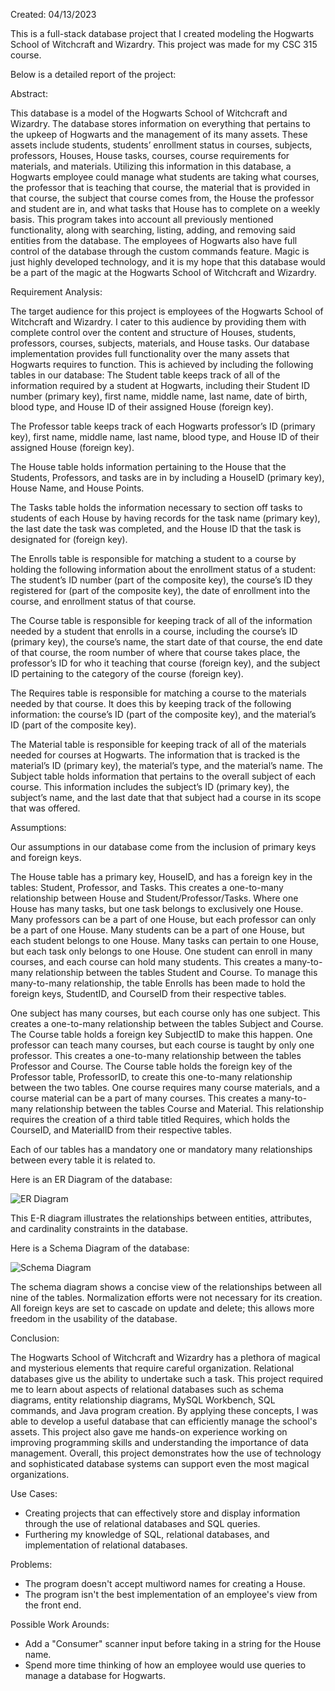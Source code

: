 Created: 04/13/2023

This is a full-stack database project that I created modeling the Hogwarts School of Witchcraft and Wizardry. 
This project was made for my CSC 315 course.

Below is a detailed report of the project:


Abstract:

This database is a model of the Hogwarts School of Witchcraft and Wizardry.
The database stores information on everything that pertains to the upkeep of
Hogwarts and the management of its many assets. These assets include students,
students’ enrollment status in courses, subjects, professors, Houses, House
tasks, courses, course requirements for materials, and materials. Utilizing this
information in this database, a Hogwarts employee could manage what students
are taking what courses, the professor that is teaching that course, the material
that is provided in that course, the subject that course comes from, the House
the professor and student are in, and what tasks that House has to complete on a
weekly basis. This program takes into account all previously mentioned
functionality, along with searching, listing, adding, and removing said entities
from the database. The employees of Hogwarts also have full control of the
database through the custom commands feature. Magic is just highly developed
technology, and it is my hope that this database would be a part of the magic at
the Hogwarts School of Witchcraft and Wizardry.


Requirement Analysis:

The target audience for this project is employees of the Hogwarts School of
Witchcraft and Wizardry. I cater to this audience by providing them with
complete control over the content and structure of Houses, students, professors,
courses, subjects, materials, and House tasks. Our database implementation
provides full functionality over the many assets that Hogwarts requires to
function. This is achieved by including the following tables in our database:
The Student table keeps track of all of the information required by a student at
Hogwarts, including their Student ID number (primary key), first name, middle
name, last name, date of birth, blood type, and House ID of their assigned
House (foreign key).

The Professor table keeps track of each Hogwarts professor’s ID (primary key),
first name, middle name, last name, blood type, and House ID of their assigned
House (foreign key).

The House table holds information pertaining to the House that the Students,
Professors, and tasks are in by including a HouseID (primary key), House
Name, and House Points.

The Tasks table holds the information necessary to section off tasks to students
of each House by having records for the task name (primary key), the last date
the task was completed, and the House ID that the task is designated for (foreign
key).

The Enrolls table is responsible for matching a student to a course by holding
the following information about the enrollment status of a student: The student’s
ID number (part of the composite key), the course’s ID they registered for (part
of the composite key), the date of enrollment into the course, and enrollment
status of that course.

The Course table is responsible for keeping track of all of the information
needed by a student that enrolls in a course, including the course’s ID (primary
key), the course’s name, the start date of that course, the end date of that course,
the room number of where that course takes place, the professor’s ID for who it
teaching that course (foreign key), and the subject ID pertaining to the category
of the course (foreign key).

The Requires table is responsible for matching a course to the materials needed
by that course. It does this by keeping track of the following information: the
course’s ID (part of the composite key), and the material’s ID (part of the
composite key).

The Material table is responsible for keeping track of all of the materials needed
for courses at Hogwarts. The information that is tracked is the material’s ID
(primary key), the material’s type, and the material’s name.
The Subject table holds information that pertains to the overall subject of each
course. This information includes the subject’s ID (primary key), the subject’s
name, and the last date that that subject had a course in its scope that was
offered.


Assumptions:

Our assumptions in our database come from the inclusion of primary keys and
foreign keys.

The House table has a primary key, HouseID, and has a foreign key in the
tables: Student, Professor, and Tasks. This creates a one-to-many relationship
between House and Student/Professor/Tasks. Where one House has many tasks,
but one task belongs to exclusively one House. Many professors can be a part of
one House, but each professor can only be a part of one House. Many students
can be a part of one House, but each student belongs to one House. Many tasks
can pertain to one House, but each task only belongs to one House.
One student can enroll in many courses, and each course can hold many
students. This creates a many-to-many relationship between the tables Student
and Course. To manage this many-to-many relationship, the table Enrolls has
been made to hold the foreign keys, StudentID, and CourseID from their
respective tables.

One subject has many courses, but each course only has one subject. This
creates a one-to-many relationship between the tables Subject and Course. The
Course table holds a foreign key SubjectID to make this happen.
One professor can teach many courses, but each course is taught by only one
professor. This creates a one-to-many relationship between the tables Professor
and Course. The Course table holds the foreign key of the Professor table,
ProfessorID, to create this one-to-many relationship between the two tables.
One course requires many course materials, and a course material can be a part
of many courses. This creates a many-to-many relationship between the tables
Course and Material. This relationship requires the creation of a third table titled
Requires, which holds the CourseID, and MaterialID from their respective
tables.

Each of our tables has a mandatory one or mandatory many relationships
between every table it is related to.


Here is an ER Diagram of the database:

![ER Diagram](https://user-images.githubusercontent.com/104415326/236138948-c4987d35-61fb-4cd9-8e26-9190d35b1cc8.png)

This E-R diagram illustrates the relationships between entities, attributes, and cardinality constraints in the database. 


Here is a Schema Diagram of the database:

![Schema Diagram](https://user-images.githubusercontent.com/104415326/236138960-bc275ee6-3f5f-4c17-b170-57bba8ed12d6.png)

The schema diagram shows a concise view of the relationships between all nine
of the tables. Normalization efforts were not necessary for its creation. All
foreign keys are set to cascade on update and delete; this allows more freedom
in the usability of the database.


Conclusion:

The Hogwarts School of Witchcraft and Wizardry has a plethora of magical and
mysterious elements that require careful organization. Relational databases give
us the ability to undertake such a task. This project required me to learn about
aspects of relational databases such as schema diagrams, entity relationship
diagrams, MySQL Workbench, SQL commands, and Java program creation. By
applying these concepts, I was able to develop a useful database that can
efficiently manage the school's assets. This project also gave me hands-on
experience working on improving programming skills and understanding the
importance of data management. Overall, this project demonstrates how the use
of technology and sophisticated database systems can support even the most
magical organizations.


Use Cases:

- Creating projects that can effectively store and display information through the use of relational databases and SQL queries. 
- Furthering my knowledge of SQL, relational databases, and implementation of relational databases.


Problems:

 - The program doesn't accept multiword names for creating a House. 
 - The program isn't the best implementation of an employee's view from the front end.


Possible Work Arounds:

 - Add a "Consumer" scanner input before taking in a string for the House name. 
 - Spend more time thinking of how an employee would use queries to manage a database for Hogwarts.
 
